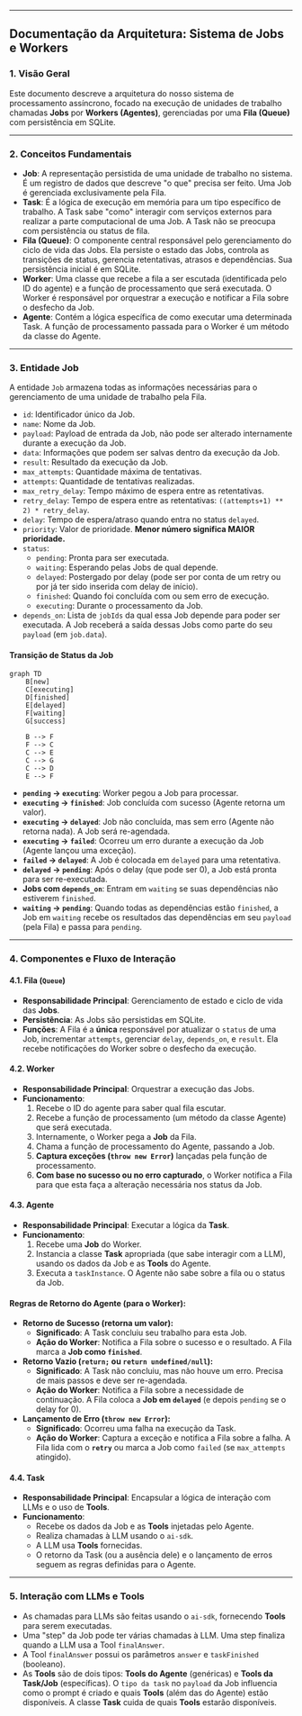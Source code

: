 
---

## Documentação da Arquitetura: Sistema de Jobs e Workers

### 1. Visão Geral

Este documento descreve a arquitetura do nosso sistema de processamento assíncrono, focado na execução de unidades de trabalho chamadas **Jobs** por **Workers (Agentes)**, gerenciadas por uma **Fila (Queue)** com persistência em SQLite.

---

### 2. Conceitos Fundamentais

* **Job**: A representação persistida de uma unidade de trabalho no sistema. É um registro de dados que descreve "o que" precisa ser feito. Uma Job é gerenciada exclusivamente pela Fila.
* **Task**: É a lógica de execução em memória para um tipo específico de trabalho. A Task sabe "como" interagir com serviços externos para realizar a parte computacional de uma Job. A Task não se preocupa com persistência ou status de fila.
* **Fila (Queue)**: O componente central responsável pelo gerenciamento do ciclo de vida das Jobs. Ela persiste o estado das Jobs, controla as transições de status, gerencia retentativas, atrasos e dependências. Sua persistência inicial é em SQLite.
* **Worker**: Uma classe que recebe a fila a ser escutada (identificada pelo ID do agente) e a função de processamento que será executada. O Worker é responsável por orquestrar a execução e notificar a Fila sobre o desfecho da Job.
* **Agente**: Contém a lógica específica de como executar uma determinada Task. A função de processamento passada para o Worker é um método da classe do Agente.

---

### 3. Entidade Job

A entidade `Job` armazena todas as informações necessárias para o gerenciamento de uma unidade de trabalho pela Fila.

* `id`: Identificador único da Job.
* `name`: Nome da Job.
* `payload`: Payload de entrada da Job, não pode ser alterado internamente durante a execução da Job.
* `data`: Informações que podem ser salvas dentro da execução da Job.
* `result`: Resultado da execução da Job.
* `max_attempts`: Quantidade máxima de tentativas.
* `attempts`: Quantidade de tentativas realizadas.
* `max_retry_delay`: Tempo máximo de espera entre as retentativas.
* `retry_delay`: Tempo de espera entre as retentativas: `((attempts+1) ** 2) * retry_delay`.
* `delay`: Tempo de espera/atraso quando entra no status `delayed`.
* `priority`: Valor de prioridade. **Menor número significa MAIOR prioridade.**
* `status`:
    * `pending`: Pronta para ser executada.
    * `waiting`: Esperando pelas Jobs de qual depende.
    * `delayed`: Postergado por delay (pode ser por conta de um retry ou por já ter sido inserida com delay de início).
    * `finished`: Quando foi concluída com ou sem erro de execução.
    * `executing`: Durante o processamento da Job.
* `depends_on`: Lista de `jobIds` da qual essa Job depende para poder ser executada. A Job receberá a saída dessas Jobs como parte do seu `payload` (em `job.data`).

#### Transição de Status da Job

```mermaid
graph TD
    B[new]
    C[executing]
    D[finished]
    E[delayed]
    F[waiting]
    G[success]

    B --> F
    F --> C
    C --> E
    C --> G
    C --> D
    E --> F
```


* **`pending` -> `executing`**: Worker pegou a Job para processar.
* **`executing` -> `finished`**: Job concluída com sucesso (Agente retorna um valor).
* **`executing` -> `delayed`**: Job não concluída, mas sem erro (Agente não retorna nada). A Job será re-agendada.
* **`executing` -> `failed`**: Ocorreu um erro durante a execução da Job (Agente lançou uma exceção).
* **`failed` -> `delayed`**: A Job é colocada em `delayed` para uma retentativa.
* **`delayed` -> `pending`**: Após o delay (que pode ser 0), a Job está pronta para ser re-executada.
* **Jobs com `depends_on`**: Entram em `waiting` se suas dependências não estiverem `finished`.
* **`waiting` -> `pending`**: Quando todas as dependências estão `finished`, a Job em `waiting` recebe os resultados das dependências em seu `payload` (pela Fila) e passa para `pending`.

---

### 4. Componentes e Fluxo de Interação

#### 4.1. Fila (`Queue`)

* **Responsabilidade Principal**: Gerenciamento de estado e ciclo de vida das **Jobs**.
* **Persistência**: As Jobs são persistidas em SQLite.
* **Funções**: A Fila é a **única** responsável por atualizar o `status` de uma Job, incrementar `attempts`, gerenciar `delay`, `depends_on`, e `result`. Ela recebe notificações do Worker sobre o desfecho da execução.

#### 4.2. Worker

* **Responsabilidade Principal**: Orquestrar a execução das Jobs.
* **Funcionamento**:
    1.  Recebe o ID do agente para saber qual fila escutar.
    2.  Recebe a função de processamento (um método da classe Agente) que será executada.
    3.  Internamente, o Worker pega a **Job** da Fila.
    4.  Chama a função de processamento do Agente, passando a Job.
    5.  **Captura exceções (`throw new Error`)** lançadas pela função de processamento.
    6.  **Com base no sucesso ou no erro capturado**, o Worker notifica a Fila para que esta faça a alteração necessária nos status da Job.

#### 4.3. Agente

* **Responsabilidade Principal**: Executar a lógica da **Task**.
* **Funcionamento**:
    1.  Recebe uma **Job** do Worker.
    2.  Instancia a classe **Task** apropriada (que sabe interagir com a LLM), usando os dados da Job e as **Tools** do Agente.
    3.  Executa a `taskInstance`. O Agente não sabe sobre a fila ou o status da Job.

#### **Regras de Retorno do Agente (para o Worker):**

* **Retorno de Sucesso (retorna um valor):**
    * **Significado**: A Task concluiu seu trabalho para esta Job.
    * **Ação do Worker**: Notifica a Fila sobre o sucesso e o resultado. A Fila marca a **Job como `finished`**.
* **Retorno Vazio (`return;` ou `return undefined/null`):**
    * **Significado**: A Task não concluiu, mas não houve um erro. Precisa de mais passos e deve ser re-agendada.
    * **Ação do Worker**: Notifica a Fila sobre a necessidade de continuação. A Fila coloca a **Job em `delayed`** (e depois `pending` se o delay for 0).
* **Lançamento de Erro (`throw new Error`):**
    * **Significado**: Ocorreu uma falha na execução da Task.
    * **Ação do Worker**: Captura a exceção e notifica a Fila sobre a falha. A Fila lida com o **`retry`** ou marca a Job como `failed` (se `max_attempts` atingido).

#### 4.4. Task

* **Responsabilidade Principal**: Encapsular a lógica de interação com LLMs e o uso de **Tools**.
* **Funcionamento**:
    * Recebe os dados da Job e as **Tools** injetadas pelo Agente.
    * Realiza chamadas à LLM usando o `ai-sdk`.
    * A LLM usa **Tools** fornecidas.
    * O retorno da Task (ou a ausência dele) e o lançamento de erros seguem as regras definidas para o Agente.

---

### 5. Interação com LLMs e Tools

* As chamadas para LLMs são feitas usando o `ai-sdk`, fornecendo **Tools** para serem executadas.
* Uma "step" da Job pode ter várias chamadas à LLM. Uma step finaliza quando a LLM usa a Tool `finalAnswer`.
* A Tool `finalAnswer` possui os parâmetros `answer` e `taskFinished` (booleano).
* As **Tools** são de dois tipos: **Tools do Agente** (genéricas) e **Tools da Task/Job** (específicas). O `tipo da task` no `payload` da Job influencia como o prompt é criado e quais **Tools** (além das do Agente) estão disponíveis. A classe **Task** cuida de quais **Tools** estarão disponíveis.